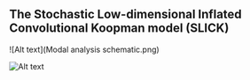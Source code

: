## The Stochastic Low-dimensional Inflated Convolutional Koopman model (SLICK)


![Alt text](Modal analysis schematic.png)


![Alt text]([Koopman_SPOD_schematic.pdf](https://github.com/tic173/SLICK/blob/main/Koopman_SPOD_schematic.pdf))
